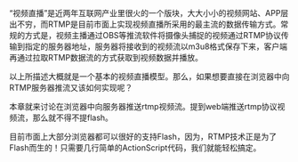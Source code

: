 “视频直播”是近两年互联网产业里很火的一个版块，大大小小的视频网站、APP层出不穷，而RTMP是目前市面上实现视频直播所采用的最主流的数据传输方式。常规的方式是，视频主播通过OBS等推流软件将摄像头捕捉的视频通过RTMP协议传输到指定的服务器地址，服务器将接收到的视频流以m3u8格式保存下来，客户端再通过拉取RTMP数据流的方式获取到视频数据并播放。

以上所描述大概就是一个基本的视频直播模型。那么，如果想要直接在浏览器中向RTMP服务器推流又该如何实现呢？

本章就来讨论在浏览器中向服务器推送rtmp视频流。提到web端推送rtmp协议视频流，那么就不得不提flash。

目前市面上大部分浏览器都可以很好的支持Flash，因为，RTMP技术正是为了Flash而生的！只需要几行简单的ActionScript代码，我们就能轻松搞定。